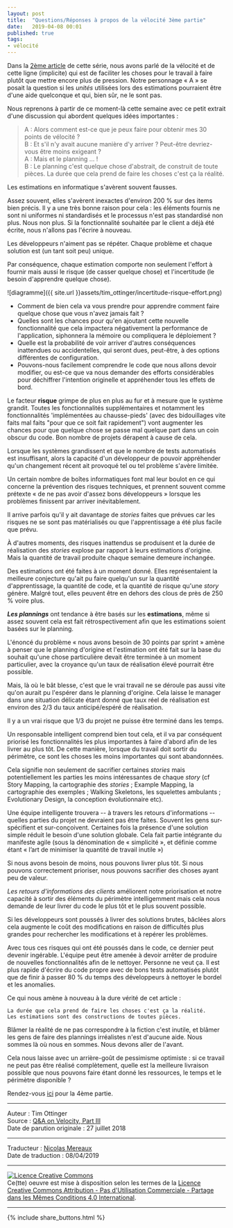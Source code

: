 ```yaml
---
layout: post
title:  "Questions/Réponses à propos de la vélocité 3ème partie"
date:   2019-04-08 00:01
published: true
tags:
- vélocité
---
```


Dans la [2ème article](http://www.les-traducteurs-agiles.org/2019/01/29/questions-reponses-a-propos-de-la-velocite-2eme-partie.html) de cette série, nous avons parlé de la vélocité et de cette ligne (implicite) qui est de faciliter les choses pour le travail à faire plutôt que mettre encore plus de pression. Notre personnage « A » se posait la question si les _unités_ utilisées lors des estimations pourraient être d'une aide quelconque et qui, bien sûr, ne le sont pas.

Nous reprenons à partir de ce moment-là cette semaine avec ce petit extrait d'une discussion qui abordent quelques idées importantes :

> A : Alors comment est-ce que je peux faire pour obtenir mes 30 points de vélocité ?  
> B : Et s'il n'y avait aucune manière d'y arriver ? Peut-être devriez-vous être moins exigeant ?  
> A : Mais et le planning … !  
> B : Le planning c'est quelque chose d'abstrait, de construit de toute pièces. La durée que cela prend de faire les choses c'est ça la réalité.

Les estimations en informatique s'avèrent souvent fausses.

Assez souvent, elles s'avèrent inexactes d'environ 200 % sur des items bien précis. Il y a une très bonne raison pour cela : les éléments fournis ne sont ni uniformes ni standardisés et le processus n'est pas standardisé non plus. Nous non plus. Si la fonctionnalité souhaitée par le client a déjà été écrite, nous n'allons pas l'écrire à nouveau.

Les développeurs n'aiment pas se répéter. Chaque problème et chaque solution est (un tant soit peu) unique.

Par conséquence, chaque estimation comporte non seulement l'effort à fournir mais aussi le risque (de casser quelque chose) et l'incertitude (le besoin d'apprendre quelque chose).

![diagramme]({{ site.url }}assets/tim_ottinger/incertitude-risque-effort.png)

* Comment de bien cela va vous prendre pour apprendre comment faire quelque chose que vous n'avez jamais fait ?
* Quelles sont les chances pour qu'en ajoutant cette nouvelle fonctionnalité que cela impactera négativement la performance de l'application, siphonnera la mémoire ou compliquera le déploiement ?
* Quelle est la probabilité de voir arriver d'autres conséquences inattendues ou accidentelles, qui seront dues, peut-être, à des options différentes de configuration.
* Pouvons-nous facilement comprendre le code que nous allons devoir modifier, ou est-ce que va nous demander des efforts considérables pour déchiffrer l'intention originelle et appréhender tous les effets de bord.

Le facteur **risque** grimpe de plus en plus au fur et à mesure que le système grandit. Toutes les fonctionnalités supplémentaires et notamment les fonctionnalités 'implémentées au chausse-pieds' (avec des bidouillages vite faits mal faits "pour que ce soit fait rapidement") vont augmenter les chances pour que quelque chose se passe mal quelque part dans un coin obscur du code. Bon nombre de projets dérapent à cause de cela.

Lorsque les systèmes grandissent et que le nombre de tests automatisés est insuffisant, alors la capacité d'un développeur de pouvoir appréhender qu'un changement récent ait provoqué tel ou tel problème s'avère limitée.

Un certain nombre de boîtes informatiques font mal leur boulot en ce qui concerne la prévention des risques techniques, et prennent souvent comme prétexte « de ne pas avoir d'assez bons développeurs » lorsque les problèmes finissent par arriver inévitablement.

Il arrive parfois qu'il y ait davantage de _stories_ faites que prévues car les risques ne se sont pas matérialisés ou que l'apprentissage a été plus facile que prévu.

À d'autres moments, des risques inattendus se produisent et la durée de réalisation des _stories_ explose par rapport à leurs estimations d'origine. Mais la quantité de travail produite chaque semaine demeure inchangée.

Des estimations ont été faites à un moment donné. Elles représentaient la meilleure conjecture qu'ait pu faire quelqu'un sur la quantité d'apprentissage, la quantité de code, et la quantité de risque qu'une _story_ génère. Malgré tout, elles peuvent être en dehors des clous de près de 250 % voire plus.

_**Les plannings**_ ont tendance à être basés sur les **estimations**, même si assez souvent cela est fait rétrospectivement afin que les estimations soient basées sur le planning.

L'énoncé du problème « nous avons besoin de 30 points par sprint » amène à penser que le planning d'origine et l'estimation ont été fait sur la base du souhait qu'une chose particulière devait être terminée à un moment particulier, avec la croyance qu'un taux de réalisation élevé pourrait être possible.

Mais, là où le bât blesse, c'est que le vrai travail ne se déroule pas aussi vite qu'on aurait pu l'espérer dans le planning d'origine. Cela laisse le manager dans une situation délicate étant donné que taux réel de réalisation est environ des 2/3 du taux anticipé/espéré de réalisation.

Il y a un vrai risque que 1/3 du projet ne puisse être terminé dans les temps.

Un responsable intelligent comprend bien tout cela, et il va par conséquent priorisé les fonctionnalités les plus importantes à faire d'abord afin de les livrer au plus tôt. De cette manière, lorsque du travail doit sortir du périmètre, ce sont les choses les moins importantes qui sont abandonnées.

Cela signifie non seulement de sacrifier certaines _stories_ mais potentiellement les parties les moins intéressantes de chaque _story_ (cf Story Mapping, la cartographie des _stories_ ; Example Mapping, la cartographie des exemples ; Walking Skeletons, les squelettes ambulants ; Evolutionary Design, la conception évolutionnaire etc).

Une équipe intelligente trouvera -- à travers les retours d'informations -- quelles parties du projet ne devraient pas être faites. Souvent les gens sur-spécifient et sur-conçoivent. Certaines fois la présence d'une solution simple réduit le besoin d'une solution globale. Cela fait partie intégrante du manifeste agile (sous la dénomination de « simplicité », et définie comme étant « l’art de minimiser la quantité de travail inutile »)

Si nous avons besoin de moins, nous pouvons livrer plus tôt.
Si nous pouvons correctement prioriser, nous pouvons sacrifier des choses ayant peu de valeur.

_Les retours d'informations des clients_ améliorent notre priorisation et notre capacité à sortir des éléments du périmètre intelligemment mais cela nous demande de leur livrer du code le plus tôt et le plus souvent possible.

Si les développeurs sont poussés à livrer des solutions brutes, bâclées alors cela augmente le coût des modifications en raison de difficultés plus grandes pour rechercher les modifications et à repérer les problèmes.

Avec tous ces risques qui ont été poussés dans le code, ce dernier peut devenir ingérable. L'équipe peut être amenée à devoir arrêter de produire de nouvelles fonctionnalités afin de le nettoyer. Personne ne veut ça. Il est plus rapide d'écrire du code propre avec de bons tests automatisés plutôt que de finir à passer 80 % du temps des développeurs à nettoyer le bordel et les anomalies.

Ce qui nous amène à nouveau à la dure vérité de cet article :

`La durée que cela prend de faire les choses c'est ça la réalité.`  
`Les estimations sont des constructions de toutes pièces.`

Blâmer la réalité de ne pas correspondre à la fiction c'est inutile, et blâmer les gens de faire des plannings irréalistes n'est d'aucune aide. Nous sommes là où nous en sommes. Nous devons aller de l'avant.

Cela nous laisse avec un arrière-goût de pessimisme optimiste : si ce travail ne peut pas être réalisé complètement, quelle est la meilleure livraison possible que nous pouvons faire étant donné les ressources, le temps et le périmètre disponible ?

Rendez-vous [ici](http://www.les-traducteurs-agiles.org/2019/05/26/questions-reponses-a-propos-de-la-velocite-4eme-partie.html) pour la 4ème partie.

---
Auteur : Tim Ottinger  
Source : [Q&A on Velocity, Part III](https://agileotter.blogspot.com/2018/07/q-on-velocity-part-ii.html)  
Date de parution originale : 27 juillet 2018  

---
Traducteur : [Nicolas Mereaux](http://www.les-traducteurs-agiles.org/traducteurs/)  
Date de traduction : 08/04/2019  

---

<a rel="license" href="http://creativecommons.org/licenses/by-nc-sa/4.0/"><img alt="Licence Creative Commons" style="border-width:0" src="http://i.creativecommons.org/l/by-nc-sa/4.0/88x31.png" /></a><br />Ce(tte) oeuvre est mise à disposition selon les termes de la <a rel="license" href="http://creativecommons.org/licenses/by-nc-sa/4.0/">Licence Creative Commons Attribution - Pas d'Utilisation Commerciale - Partage dans les Mêmes Conditions 4.0 International</a>.

---

{% include share_buttons.html %}
